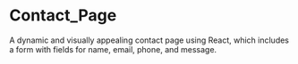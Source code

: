 # Contact_Page
 A dynamic and visually appealing contact page using React, which includes a form with fields for name, email, phone, and message.
